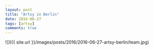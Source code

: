 ```yaml
---
layout: post
title: "Artsy in Berlin"
date: 2016-06-27
tags: [artsy]
comments: true
---
```

![]({{ site.url }}/images/posts/2016/2016-06-27-artsy-berlin/team.jpg)

